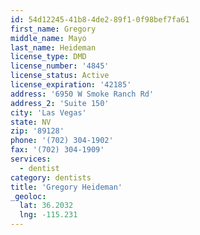 ```yaml
---
id: 54d12245-41b8-4de2-89f1-0f98bef7fa61
first_name: Gregory
middle_name: Mayo
last_name: Heideman
license_type: DMD
license_number: '4845'
license_status: Active
license_expiration: '42185'
address: '6950 W Smoke Ranch Rd'
address_2: 'Suite 150'
city: 'Las Vegas'
state: NV
zip: '89128'
phone: '(702) 304-1902'
fax: '(702) 304-1909'
services:
  - dentist
category: dentists
title: 'Gregory Heideman'
_geoloc:
  lat: 36.2032
  lng: -115.231
---
```

